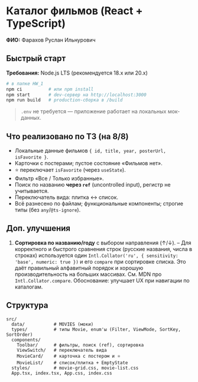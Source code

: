 # Каталог фильмов (React + TypeScript)

**ФИО:** Фарахов Руслан Ильнурович 

## Быстрый старт

**Требования:** Node.js LTS (рекомендуется 18.x или 20.x)

```bash
# в папке HW_1
npm ci          # или npm install
npm start       # dev-сервер на http://localhost:3000
npm run build   # production-сборка в /build
````

> `.env` не требуется — приложение работает на локальных мок-данных.

## Что реализовано по ТЗ (на 8/8)

* Локальные данные фильмов `{ id, title, year, posterUrl, isFavorite }`.
* Карточки с постерами; пустое состояние «Фильмов нет».
* ⭐ переключает `isFavorite` (через `useState`).
* Фильтр «Все / Только избранные».
* Поиск по названию **через `ref`** (uncontrolled input), регистр не учитывается.
* Переключатель вида: плитка ↔ список.
* Всё разнесено по файлам; функциональные компоненты; строгие типы (без `any`/`@ts-ignore`).

## Доп. улучшения

1. **Сортировка по названию/году** с выбором направления (↑/↓).
   – Для корректного и быстрого сравнения строк (русские названия, числа в строках) используется один `Intl.Collator('ru', { sensitivity: 'base', numeric: true })` и его `compare` при сортировке списка. Это даёт правильный алфавитный порядок и хорошую производительность на больших массивах. См. MDN про `Intl.Collator.compare`.
   Обоснование: улучшает UX при навигации по каталогам.

## Структура

```
src/
  data/           # MOVIES (моки)
  types/          # типы Movie, enum'ы (Filter, ViewMode, SortKey, SortOrder)
  components/
    Toolbar/      # фильтры, поиск (ref), сортировка
    ViewSwitch/   # переключатель вида
    MovieCard/    # карточка с постером и ⭐
    MovieList/    # список/плитка + EmptyState
  styles/         # movie-grid.css, movie-list.css
  App.tsx, index.tsx, App.css, index.css
```

